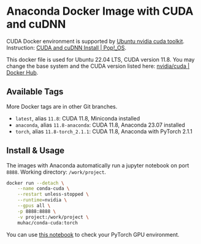 # Anaconda Docker Image with CUDA and cuDNN

CUDA Docker environment is supported by [Ubuntu nvidia cuda toolkit](https://packages.ubuntu.com/jammy/amd64/nvidia-cuda-toolkit). Instruction: [CUDA and cuDNN Install | Pop!_OS](https://support.system76.com/articles/cuda/).

This docker file is used for Ubuntu 22.04 LTS, CUDA version 11.8. You may change the base system and the CUDA version listed here: [nvidia/cuda | Docker Hub](https://hub.docker.com/r/nvidia/cuda/tags?page=1).

## Available Tags

More Docker tags are in other Git branches.

- `latest`, alias `11.8`: CUDA 11.8, Miniconda installed
- `anaconda`, alias `11.8-anaconda`: CUDA 11.8, Anaconda 23.07 installed
- `torch`, alias `11.8-torch_2.1.1`: CUDA 11.8, Anaconda with PyTorch 2.1.1

## Install & Usage

The images with Anaconda automatically run a jupyter notebook on port `8888`. Working directory: `/work/project`.

```bash
docker run --detach \
    --name conda-cuda \
    --restart unless-stopped \
    --runtime=nvidia \
    --gpus all \
    -p 8888:8888 \
    -v project:/work/project \
    muhac/conda-cuda:torch
```

You can use [this notebook](notebook/PyTorchGPU.ipynb) to check your PyTorch GPU environment.
